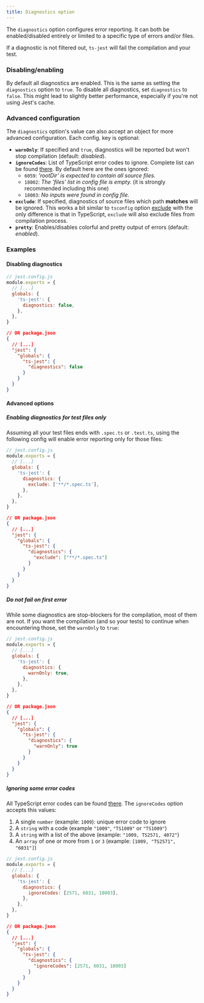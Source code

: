 ```yaml
---
title: Diagnostics option
---
```


The `diagnostics` option configures error reporting.
It can both be enabled/disabled entirely or limited to a specific type of errors and/or files.

If a diagnostic is not filtered out, `ts-jest` will fail the compilation and your test.

### Disabling/enabling

By default all diagnostics are enabled. This is the same as setting the `diagnostics` option to `true`.
To disable all diagnostics, set `diagnostics` to `false`.
This might lead to slightly better performance, especially if you're not using Jest's cache.

### Advanced configuration

The `diagnostics` option's value can also accept an object for more advanced configuration. Each config. key is optional:

- **`warnOnly`**: If specified and `true`, diagnostics will be reported but won't stop compilation (default: _disabled_).
- **`ignoreCodes`**: List of TypeScript error codes to ignore. Complete list can be found [there](https://github.com/Microsoft/TypeScript/blob/main/src/compiler/diagnosticMessages.json). By default here are the ones ignored:
  - `6059`: _'rootDir' is expected to contain all source files._
  - `18002`: _The 'files' list in config file is empty._ (it is strongly recommended including this one)
  - `18003`: _No inputs were found in config file._
- **`exclude`**: If specified, diagnostics of source files which path **matches** will be ignored. This works a bit
  similar to `tsconfig` option [exclude](https://www.typescriptlang.org/tsconfig#exclude) with the only difference is that
  in TypeScript, `exclude` will also exclude files from compilation process.
- **`pretty`**: Enables/disables colorful and pretty output of errors (default: _enabled_).

### Examples

#### Disabling diagnostics

```js
// jest.config.js
module.exports = {
  // [...]
  globals: {
    'ts-jest': {
      diagnostics: false,
    },
  },
}
```

```json
// OR package.json
{
  // [...]
  "jest": {
    "globals": {
      "ts-jest": {
        "diagnostics": false
      }
    }
  }
}
```

#### Advanced options

##### Enabling diagnostics for test files only

Assuming all your test files ends with `.spec.ts` or `.test.ts`, using the following config will enable error reporting only for those files:

```js
// jest.config.js
module.exports = {
  // [...]
  globals: {
    'ts-jest': {
      diagnostics: {
        exclude: ['**/*.spec.ts'],
      },
    },
  },
}
```

```json
// OR package.json
{
  // [...]
  "jest": {
    "globals": {
      "ts-jest": {
        "diagnostics": {
          "exclude": ["**/*.spec.ts"]
        }
      }
    }
  }
}
```

##### Do not fail on first error

While some diagnostics are stop-blockers for the compilation, most of them are not. If you want the compilation (and so your tests) to continue when encountering those, set the `warnOnly` to `true`:

```js
// jest.config.js
module.exports = {
  // [...]
  globals: {
    'ts-jest': {
      diagnostics: {
        warnOnly: true,
      },
    },
  },
}
```

```json
// OR package.json
{
  // [...]
  "jest": {
    "globals": {
      "ts-jest": {
        "diagnostics": {
          "warnOnly": true
        }
      }
    }
  }
}
```

##### Ignoring some error codes

All TypeScript error codes can be found [there](https://github.com/Microsoft/TypeScript/blob/main/src/compiler/diagnosticMessages.json). The `ignoreCodes` option accepts this values:

1. A single `number` (example: `1009`): unique error code to ignore
2. A `string` with a code (example `"1009"`, `"TS1009"` or `"TS1009"`)
3. A `string` with a list of the above (example: `"1009, TS2571, 4072"`)
4. An `array` of one or more from `1` or `3` (example: `[1009, "TS2571", "6031"]`)

```js
// jest.config.js
module.exports = {
  // [...]
  globals: {
    'ts-jest': {
      diagnostics: {
        ignoreCodes: [2571, 6031, 18003],
      },
    },
  },
}
```

```json
// OR package.json
{
  // [...]
  "jest": {
    "globals": {
      "ts-jest": {
        "diagnostics": {
          "ignoreCodes": [2571, 6031, 18003]
        }
      }
    }
  }
}
```

